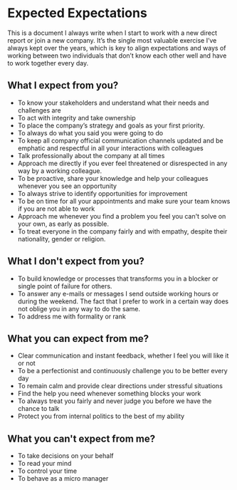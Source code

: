 # Expected Expectations

This is a document I always write when I start to work with a new direct report or join a new company. It’s the single most valuable exercise I’ve always kept over the years, which is key to align expectations and ways of working between two individuals that don’t know each other well and have to work together every day.

## What I expect from you?

- To know your stakeholders and understand what their needs and challenges are
- To act with integrity and take ownership
- To place the company’s strategy and goals as your first priority.
- To always do what you said you were going to do
- To keep all company official communication channels updated and be emphatic and respectful in all your interactions with colleagues
- Talk professionally about the company at all times
- Approach me directly if you ever feel threatened or disrespected in any way by a working colleague.
- To be proactive, share your knowledge and help your colleagues whenever you see an opportunity
- To always strive to identify opportunities for improvement
- To be on time for all your appointments and make sure your team knows if you are not able to work
- Approach me whenever you find a problem you feel you can't solve on your own, as early as possible.
- To treat everyone in the company fairly and with empathy, despite their nationality, gender or religion.

## What I don't expect from you?

- To build knowledge or processes that transforms you in a blocker or single point of failure for others.
- To answer any e-mails or messages I send outside working hours or during the weekend. The fact that I prefer to work in a certain way does not oblige you in any way to do the same.
- To address me with formality or rank

## What you can expect from me?

- Clear communication and instant feedback, whether I feel you will like it or not
- To be a perfectionist and continuously challenge you to be better every day
- To remain calm and provide clear directions under stressful situations
- Find the help you need whenever something blocks your work
- To always treat you fairly and never judge you before we have the chance to talk
- Protect you from internal politics to the best of my ability

## What you can't expect from me?

- To take decisions on your behalf
- To read your mind
- To control your time 
- To behave as a micro manager
